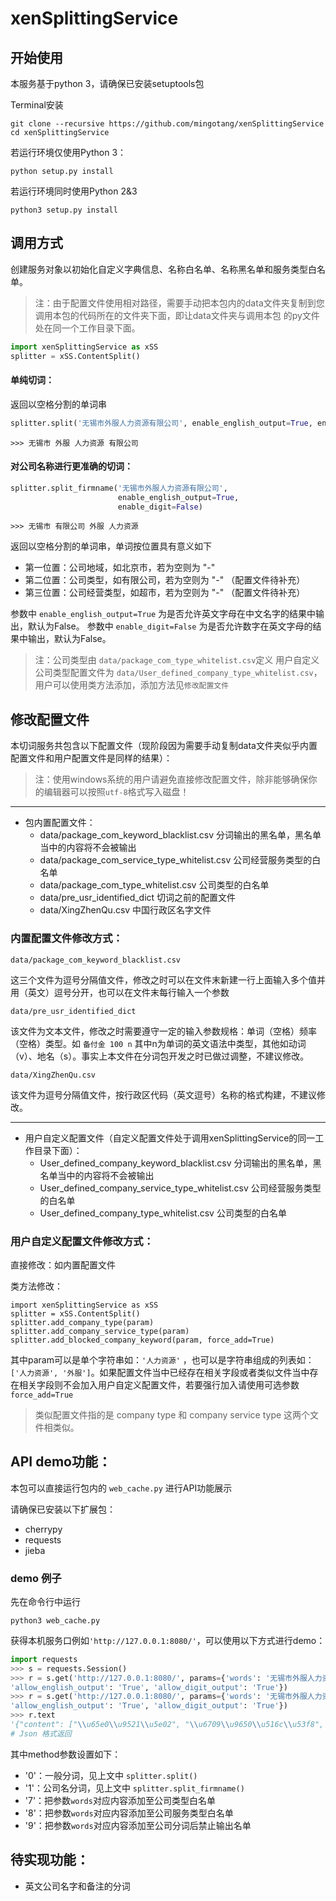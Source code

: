 # xenSplittingService

## 开始使用

本服务基于python 3，请确保已安装setuptools包

Terminal安装

    git clone --recursive https://github.com/mingotang/xenSplittingService
    cd xenSplittingService

若运行环境仅使用Python 3：

    python setup.py install

若运行环境同时使用Python 2&3

    python3 setup.py install

## 调用方式

创建服务对象以初始化自定义字典信息、名称白名单、名称黑名单和服务类型白名单。

> 注：由于配置文件使用相对路径，需要手动把本包内的data文件夹复制到您调用本包的代码所在的文件夹下面，即让data文件夹与调用本包
的py文件处在同一个工作目录下面。

```python
import xenSplittingService as xSS
splitter = xSS.ContentSplit()

```


#### 单纯切词：

返回以空格分割的单词串
```Python
splitter.split('无锡市外服人力资源有限公司', enable_english_output=True, enable_digit_output=True)
```

    >>> 无锡市 外服 人力资源 有限公司

#### 对公司名称进行更准确的切词：
```Python
splitter.split_firmname('无锡市外服人力资源有限公司', 
                        enable_english_output=True,
                        enable_digit=False)
```



    >>> 无锡市 有限公司 外服 人力资源

返回以空格分割的单词串，单词按位置具有意义如下

- 第一位置：公司地域，如北京市，若为空则为 "-"
- 第二位置：公司类型，如有限公司，若为空则为 "-" （配置文件待补充）
- 第三位置：公司经营类型，如超市，若为空则为 "-" （配置文件待补充）

参数中 `enable_english_output=True` 为是否允许英文字母在中文名字的结果中输出，默认为False。
参数中 `enable_digit=False` 为是否允许数字在英文字母的结果中输出，默认为False。

> 注：公司类型由 `data/package_com_type_whitelist.csv`定义
> 用户自定义公司类型配置文件为 `data/User_defined_company_type_whitelist.csv`，用户可以使用类方法添加，添加方法见`修改配置文件`


## 修改配置文件


本切词服务共包含以下配置文件（现阶段因为需要手动复制data文件夹似乎内置配置文件和用户配置文件是同样的结果）：

> 注：使用windows系统的用户请避免直接修改配置文件，除非能够确保你的编辑器可以按照`utf-8`格式写入磁盘！

---

- 包内置配置文件：
    - data/package_com_keyword_blacklist.csv 分词输出的黑名单，黑名单当中的内容将不会被输出
    - data/package_com_service_type_whitelist.csv 公司经营服务类型的白名单
    - data/package_com_type_whitelist.csv  公司类型的白名单
    - data/pre_usr_identified_dict 切词之前的配置文件
    - data/XingZhenQu.csv 中国行政区名字文件

### 内置配置文件修改方式：

    data/package_com_keyword_blacklist.csv

这三个文件为逗号分隔值文件，修改之时可以在文件末新建一行上面输入多个值并用（英文）逗号分开，也可以在文件末每行输入一个参数

    data/pre_usr_identified_dict

该文件为文本文件，修改之时需要遵守一定的输入参数规格：单词（空格）频率（空格）类型。如 `备付金 100 n` 其中n为单词的英文语法中类型，其他如动词（v）、地名（s）。事实上本文件在分词包开发之时已做过调整，不建议修改。

    data/XingZhenQu.csv

该文件为逗号分隔值文件，按行政区代码（英文逗号）名称的格式构建，不建议修改。

---

- 用户自定义配置文件（自定义配置文件处于调用xenSplittingService的同一工作目录下面）：
    - User_defined_company_keyword_blacklist.csv 分词输出的黑名单，黑名单当中的内容将不会被输出
    - User_defined_company_service_type_whitelist.csv 公司经营服务类型的白名单
    - User_defined_company_type_whitelist.csv 公司类型的白名单

### 用户自定义配置文件修改方式：

直接修改：如内置配置文件

类方法修改：

    import xenSplittingService as xSS
    splitter = xSS.ContentSplit()
    splitter.add_company_type(param)
    splitter.add_company_service_type(param)
    splitter.add_blocked_company_keyword(param, force_add=True)

其中param可以是单个字符串如：`'人力资源'` ，也可以是字符串组成的列表如：`['人力资源', '外服']`。如果配置文件当中已经存在相关字段或者类似文件当中存在相关字段则不会加入用户自定义配置文件，若要强行加入请使用可选参数 `force_add=True`

> 类似配置文件指的是 company type 和 company service type 这两个文件相类似。



## API demo功能：

本包可以直接运行包内的 `web_cache.py` 进行API功能展示

请确保已安装以下扩展包：

- cherrypy
- requests
- jieba

### demo 例子

先在命令行中运行

    python3 web_cache.py


获得本机服务口例如`'http://127.0.0.1:8080/'`，可以使用以下方式进行demo：

```Python
import requests
>>> s = requests.Session()
>>> r = s.get('http://127.0.0.1:8080/', params={'words': '无锡市外服人力资源有限公司', 'method': '0', 
'allow_english_output': 'True', 'allow_digit_output': 'True'})
>>> r = s.get('http://127.0.0.1:8080/', params={'words': '无锡市外服人力资源有限公司', 'method': '1', 
'allow_english_output': 'True', 'allow_digit_output': 'True'})
>>> r.text
'{"content": ["\\u65e0\\u9521\\u5e02", "\\u6709\\u9650\\u516c\\u53f8", "-", "\\u5916\\u670d", "\\u4eba\\u529b\\u8d44\\u6e90"]}'
# Json 格式返回
```

其中method参数设置如下：
- '0'：一般分词，见上文中 `splitter.split()`
- '1'：公司名分词，见上文中 `splitter.split_firmname()`
- '7'：把参数`words`对应内容添加至公司类型白名单
- '8'：把参数`words`对应内容添加至公司服务类型白名单
- '9'：把参数`words`对应内容添加至公司分词后禁止输出名单


## 待实现功能：

- 英文公司名字和备注的分词


